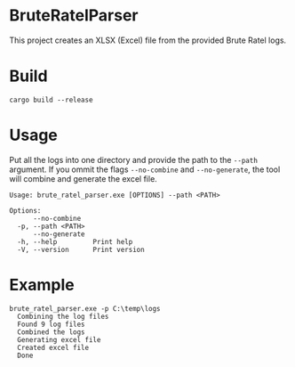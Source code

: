 # BruteRatelParser
This project creates an XLSX (Excel) file from the provided Brute Ratel logs.

# Build 
```
cargo build --release
```

# Usage
Put all the logs into one directory and provide the path to the `--path` argument.
If you ommit the flags `--no-combine` and `--no-generate`, the tool will combine and generate the excel file. 
```
Usage: brute_ratel_parser.exe [OPTIONS] --path <PATH>

Options:
      --no-combine   
  -p, --path <PATH>  
      --no-generate  
  -h, --help         Print help
  -V, --version      Print version
```


# Example
```
brute_ratel_parser.exe -p C:\temp\logs
  Combining the log files
  Found 9 log files
  Combined the logs
  Generating excel file
  Created excel file
  Done
```

